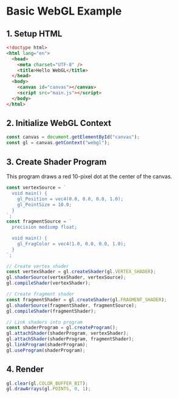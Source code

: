 # Basic WebGL Example

## 1. Setup HTML

```html
<!doctype html>
<html lang="en">
  <head>
    <meta charset="UTF-8" />
    <title>Hello WebGL</title>
  </head>
  <body>
    <canvas id="canvas"></canvas>
    <script src="main.js"></script>
  </body>
</html>
```

## 2. Initialize WebGL Context

```js
const canvas = document.getElementById("canvas");
const gl = canvas.getContext("webgl");
```

## 3. Create Shader Program

This program draws a red 10-pixel dot at the center of the canvas.

```js
const vertexSource = `
  void main() {
    gl_Position = vec4(0.0, 0.0, 0.0, 1.0);
    gl_PointSize = 10.0;
  }
`;
const fragmentSource = `
  precision mediump float;  

  void main() {
    gl_FragColor = vec4(1.0, 0.0, 0.0, 1.0);
  }
`;

// Create vertex shader
const vertexShader = gl.createShader(gl.VERTEX_SHADER);
gl.shaderSource(vertexShader, vertexSource);
gl.compileShader(vertexShader);

// Create fragment shader
const fragmentShader = gl.createShader(gl.FRAGMENT_SHADER);
gl.shaderSource(fragmentShader, fragmentSource);
gl.compileShader(fragmentShader);

// Link shaders into program
const shaderProgram = gl.createProgram();
gl.attachShader(shaderProgram, vertexShader);
gl.attachShader(shaderProgram, fragmentShader);
gl.linkProgram(shaderProgram);
gl.useProgram(shaderProgram);
```

## 4. Render

```js
gl.clear(gl.COLOR_BUFFER_BIT);
gl.drawArrays(gl.POINTS, 0, 1);
```
